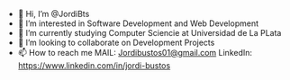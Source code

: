 - 👋 Hi, I’m @JordiBts
- 👀 I’m interested in Software Development and Web Development
- 🌱 I’m currently studying Computer Sciencie at Universidad de La PLata
- 💞️ I’m looking to collaborate on Development Projects
- 📫 How to reach me MAIL: Jordibustos01@gmail.com LinkedIn: https://www.linkedin.com/in/jordi-bustos



